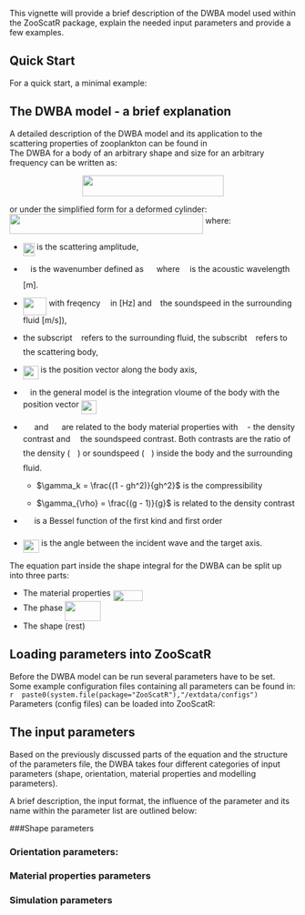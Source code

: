This vignette will provide a brief description of the DWBA model used within the ZooScatR package, explain the needed input parameters and provide a few examples.  

## Quick Start

For a quick start, a minimal example:  

## The DWBA model - a brief explanation
A detailed description of the DWBA model and its application to the scattering properties of zooplankton can be found in  
The DWBA for a body of an arbitrary shape and size for an arbitrary frequency can be written as:
<p align="center"><img src="/docs/tex/dfd12002709fa4d6e6d2034e8cb4e17f.svg?invert_in_darkmode&sanitize=true" align=middle width=248.93387309999997pt height=37.51355025pt/></p>  

or under the simplified form for a deformed cylinder:    
<img src="/docs/tex/0c1baa1b048b249e70f4b958fc914145.svg?invert_in_darkmode&sanitize=true" align=middle width=340.05380969999993pt height=34.544367pt/>
where:  

* <img src="/docs/tex/3599b22805162ca2350153e15581c321.svg?invert_in_darkmode&sanitize=true" align=middle width=20.033194499999986pt height=22.831056599999986pt/> is the scattering amplitude,  
* <img src="/docs/tex/63bb9849783d01d91403bc9a5fea12a2.svg?invert_in_darkmode&sanitize=true" align=middle width=9.075367949999992pt height=22.831056599999986pt/> is the wavenumber defined as <img src="/docs/tex/36b6c63d24db353bb001d01e8135a85f.svg?invert_in_darkmode&sanitize=true" align=middle width=14.652506549999996pt height=27.77565449999998pt/> where <img src="/docs/tex/fd8be73b54f5436a5cd2e73ba9b6bfa9.svg?invert_in_darkmode&sanitize=true" align=middle width=9.58908224999999pt height=22.831056599999986pt/> is the acoustic wavelength [m].  
* <img src="/docs/tex/51f9fb8bcc861c04f7bbdd1ac1f104c0.svg?invert_in_darkmode&sanitize=true" align=middle width=41.17917869999999pt height=30.648287999999997pt/> with freqency <img src="/docs/tex/190083ef7a1625fbc75f243cffb9c96d.svg?invert_in_darkmode&sanitize=true" align=middle width=9.81741584999999pt height=22.831056599999986pt/> in [Hz] and <img src="/docs/tex/3e18a4a28fdee1744e5e3f79d13b9ff6.svg?invert_in_darkmode&sanitize=true" align=middle width=7.11380504999999pt height=14.15524440000002pt/> the soundspeed in the surrounding fluid [m/s]),  
* the subscript <img src="/docs/tex/6f9bad7347b91ceebebd3ad7e6f6f2d1.svg?invert_in_darkmode&sanitize=true" align=middle width=7.7054801999999905pt height=14.15524440000002pt/> refers to the surrounding fluid, the subscribt <img src="/docs/tex/4bdc8d9bcfb35e1c9bfb51fc69687dfc.svg?invert_in_darkmode&sanitize=true" align=middle width=7.054796099999991pt height=22.831056599999986pt/> refers to the scattering body,  
* <img src="/docs/tex/39b09f0f841f556b1bdd88964f27a271.svg?invert_in_darkmode&sanitize=true" align=middle width=26.88577154999999pt height=23.488575000000026pt/> is the position vector along the body axis,  
* <img src="/docs/tex/6c4adbc36120d62b98deef2a20d5d303.svg?invert_in_darkmode&sanitize=true" align=middle width=8.55786029999999pt height=14.15524440000002pt/> in the general model is the integration vloume of the body with the position vector <img src="/docs/tex/39b09f0f841f556b1bdd88964f27a271.svg?invert_in_darkmode&sanitize=true" align=middle width=26.88577154999999pt height=23.488575000000026pt/>  
* <img src="/docs/tex/f9f9c5c673cd3cfbc89d70e50d5566e6.svg?invert_in_darkmode&sanitize=true" align=middle width=15.77667134999999pt height=14.15524440000002pt/> and <img src="/docs/tex/22ef6a467610eca74b917d0b8925099a.svg?invert_in_darkmode&sanitize=true" align=middle width=15.330894149999992pt height=14.15524440000002pt/> are related to the body material properties with <img src="/docs/tex/3cf4fbd05970446973fc3d9fa3fe3c41.svg?invert_in_darkmode&sanitize=true" align=middle width=8.430376349999989pt height=14.15524440000002pt/> - the density contrast and <img src="/docs/tex/2ad9d098b937e46f9f58968551adac57.svg?invert_in_darkmode&sanitize=true" align=middle width=9.47111549999999pt height=22.831056599999986pt/> the soundspeed contrast. Both contrasts are the ratio of the density (<img src="/docs/tex/df3ff70aed72639243c661ee9225263f.svg?invert_in_darkmode&sanitize=true" align=middle width=13.150207949999997pt height=24.575218800000012pt/>) or soundspeed (<img src="/docs/tex/2756c6e77e9e99f16b24e5498afd8387.svg?invert_in_darkmode&sanitize=true" align=middle width=12.204606149999998pt height=23.58895770000001pt/>) inside the body and the surrounding fluid.  
    -  $\gamma_k = \frac{(1 - gh^2)}{gh^2}$ is the compressibility  

    -  $\gamma_{\rho} = \frac{(g - 1)}{g}$  is related to the density contrast  
    

* <img src="/docs/tex/3bf0fa37c82e15ab198d2b9aaf936a76.svg?invert_in_darkmode&sanitize=true" align=middle width=15.667843949999991pt height=22.465723500000017pt/> is a Bessel function of the first kind and first order  
* <img src="/docs/tex/edea2cf7f4395e1257a3a7f719b5a324.svg?invert_in_darkmode&sanitize=true" align=middle width=28.10423384999999pt height=22.831056599999986pt/> is the angle between the incident wave and the target axis.  
  
The equation part inside the shape integral for the DWBA can be split up into three parts:  

* The material properties <img src="/docs/tex/4d9ee86121885fcb1cdff589e33bc8a4.svg?invert_in_darkmode&sanitize=true" align=middle width=52.02067199999999pt height=19.1781018pt/>
* The phase <img src="/docs/tex/06aca0d913f4df2cd1b6dd8c7ddb0355.svg?invert_in_darkmode&sanitize=true" align=middle width=62.96541899999998pt height=34.544367pt/>
* The shape (rest)

## Loading parameters into ZooScatR
  
Before the DWBA model can be run several parameters have to be set.  
Some example configuration files containing all parameters can be found in: `r  paste0(system.file(package="ZooScatR"),"/extdata/configs")`
Parameters (config files) can be loaded into ZooScatR:
## The input parameters  
Based on the previously discussed parts of the equation and the structure of the parameters file, the DWBA takes four different categories of input parameters (shape, orientation, material properties and modelling parameters).  
  
A brief description, the input format, the influence of the parameter and its name within the parameter list are outlined below:  

###Shape parameters  
   
### Orientation parameters:  

  
### Material properties parameters
   
### Simulation parameters  
